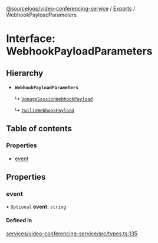 [@sourceloop/video-conferencing-service](../README.md) / [Exports](../modules.md) / WebhookPayloadParameters

# Interface: WebhookPayloadParameters

## Hierarchy

- **`WebhookPayloadParameters`**

  ↳ [`VonageSessionWebhookPayload`](VonageSessionWebhookPayload.md)

  ↳ [`TwilioWebhookPayload`](TwilioWebhookPayload.md)

## Table of contents

### Properties

- [event](WebhookPayloadParameters.md#event)

## Properties

### event

• `Optional` **event**: `string`

#### Defined in

[services/video-conferencing-service/src/types.ts:135](https://github.com/sourcefuse/loopback4-microservice-catalog/blob/b93c60ac7/services/video-conferencing-service/src/types.ts#L135)
